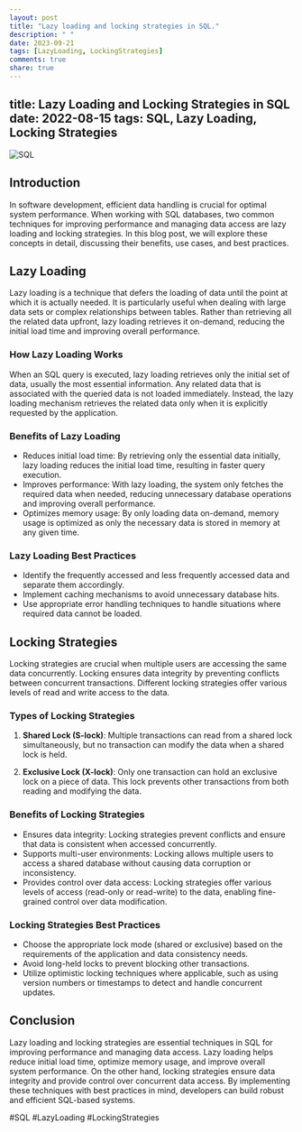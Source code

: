 ```yaml
---
layout: post
title: "Lazy loading and locking strategies in SQL."
description: " "
date: 2023-09-21
tags: [LazyLoading, LockingStrategies]
comments: true
share: true
---
```

title: Lazy Loading and Locking Strategies in SQL
date: 2022-08-15
tags: SQL, Lazy Loading, Locking Strategies
---

![SQL](sql.jpg)

## Introduction

In software development, efficient data handling is crucial for optimal system performance. When working with SQL databases, two common techniques for improving performance and managing data access are lazy loading and locking strategies. In this blog post, we will explore these concepts in detail, discussing their benefits, use cases, and best practices.

## Lazy Loading

Lazy loading is a technique that defers the loading of data until the point at which it is actually needed. It is particularly useful when dealing with large data sets or complex relationships between tables. Rather than retrieving all the related data upfront, lazy loading retrieves it on-demand, reducing the initial load time and improving overall performance.

### How Lazy Loading Works

When an SQL query is executed, lazy loading retrieves only the initial set of data, usually the most essential information. Any related data that is associated with the queried data is not loaded immediately. Instead, the lazy loading mechanism retrieves the related data only when it is explicitly requested by the application.

### Benefits of Lazy Loading

- Reduces initial load time: By retrieving only the essential data initially, lazy loading reduces the initial load time, resulting in faster query execution.
- Improves performance: With lazy loading, the system only fetches the required data when needed, reducing unnecessary database operations and improving overall performance.
- Optimizes memory usage: By only loading data on-demand, memory usage is optimized as only the necessary data is stored in memory at any given time.

### Lazy Loading Best Practices

- Identify the frequently accessed and less frequently accessed data and separate them accordingly.
- Implement caching mechanisms to avoid unnecessary database hits.
- Use appropriate error handling techniques to handle situations where required data cannot be loaded.

## Locking Strategies

Locking strategies are crucial when multiple users are accessing the same data concurrently. Locking ensures data integrity by preventing conflicts between concurrent transactions. Different locking strategies offer various levels of read and write access to the data.

### Types of Locking Strategies

1. **Shared Lock (S-lock)**: Multiple transactions can read from a shared lock simultaneously, but no transaction can modify the data when a shared lock is held.

2. **Exclusive Lock (X-lock)**: Only one transaction can hold an exclusive lock on a piece of data. This lock prevents other transactions from both reading and modifying the data.

### Benefits of Locking Strategies

- Ensures data integrity: Locking strategies prevent conflicts and ensure that data is consistent when accessed concurrently.
- Supports multi-user environments: Locking allows multiple users to access a shared database without causing data corruption or inconsistency.
- Provides control over data access: Locking strategies offer various levels of access (read-only or read-write) to the data, enabling fine-grained control over data modification.

### Locking Strategies Best Practices

- Choose the appropriate lock mode (shared or exclusive) based on the requirements of the application and data consistency needs.
- Avoid long-held locks to prevent blocking other transactions.
- Utilize optimistic locking techniques where applicable, such as using version numbers or timestamps to detect and handle concurrent updates.

## Conclusion

Lazy loading and locking strategies are essential techniques in SQL for improving performance and managing data access. Lazy loading helps reduce initial load time, optimize memory usage, and improve overall system performance. On the other hand, locking strategies ensure data integrity and provide control over concurrent data access. By implementing these techniques with best practices in mind, developers can build robust and efficient SQL-based systems.

\#SQL \#LazyLoading \#LockingStrategies